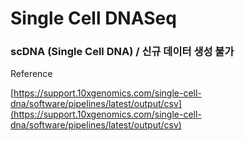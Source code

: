 # Single Cell DNASeq

### scDNA \(Single Cell DNA\) / 신규 데이터 생성 불가













Reference



[https://support.10xgenomics.com/single-cell-dna/software/pipelines/latest/output/csv](https://support.10xgenomics.com/single-cell-dna/software/pipelines/latest/output/csv)

